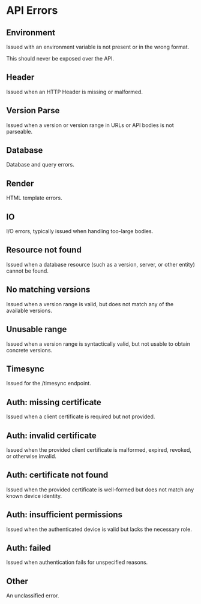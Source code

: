 # API Errors

## Environment

Issued with an environment variable is not present or in the wrong format.

This should never be exposed over the API.

## Header

Issued when an HTTP Header is missing or malformed.

## Version Parse

Issued when a version or version range in URLs or API bodies is not parseable.

## Database

Database and query errors.

## Render

HTML template errors.

## IO

I/O errors, typically issued when handling too-large bodies.

## Resource not found

Issued when a database resource (such as a version, server, or other entity) cannot be found.

## No matching versions

Issued when a version range is valid, but does not match any of the available versions.

## Unusable range

Issued when a version range is syntactically valid, but not usable to obtain concrete versions.

## Timesync

Issued for the /timesync endpoint.

## Auth: missing certificate

Issued when a client certificate is required but not provided.

## Auth: invalid certificate

Issued when the provided client certificate is malformed, expired, revoked, or otherwise invalid.

## Auth: certificate not found

Issued when the provided certificate is well-formed but does not match any known device identity.

## Auth: insufficient permissions

Issued when the authenticated device is valid but lacks the necessary role.

## Auth: failed

Issued when authentication fails for unspecified reasons.

## Other

An unclassified error.
